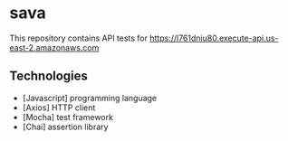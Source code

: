 # sava

This repository contains API tests for https://l761dniu80.execute-api.us-east-2.amazonaws.com

## Technologies

* [Javascript] programming language
* [Axios] HTTP client
* [Mocha] test framework
* [Chai] assertion library
